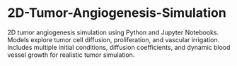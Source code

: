 # 2D-Tumor-Angiogenesis-Simulation
2D tumor angiogenesis simulation using Python and Jupyter Notebooks. Models explore tumor cell diffusion, proliferation, and vascular irrigation. Includes multiple initial conditions, diffusion coefficients, and dynamic blood vessel growth for realistic tumor simulation.

